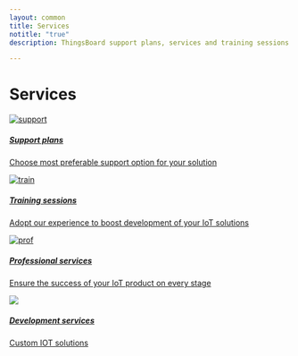 ```yaml
---
layout: common
title: Services
notitle: "true"
description: ThingsBoard support plans, services and training sessions

---
```


<h1 class="mainTitle services">Services</h1>

<div class="service-cards">
    <a href="/docs/services/support/" class="card">
        <img src="/images/support-icon.svg" alt="support">
        <h5 class="title">Support plans</h5>
        <p>Choose most preferable support option for your solution</p>
    </a>
    <a href="/docs/services/trainings/" class="card">
        <img src="/images/train-icon.svg" alt="train">
        <h5 class="title">Training sessions</h5>
        <p>Adopt our experience to boost development of your IoT solutions</p>
    </a>
    <a href="/docs/services/consulting/" class="card">
        <img src="/images/prof-icon.svg" alt="prof">
        <h5 class="title">Professional services</h5>
        <p>Ensure the success of your IoT product on every stage</p>
    </a>    
    <a href="/docs/services/custom-development/" class="card">
        <img src="/images/prof-icon.svg">
        <h5 class="title">Development services</h5>
        <p>Custom IOT solutions</p>
    </a>
</div>

